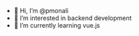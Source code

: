 - 👋 Hi, I’m @pmonali
- 👀 I’m interested in backend development
- 🌱 I’m currently learning vue.js



<!---
pmonali/pmonali is a ✨ special ✨ repository because its `README.md` (this file) appears on your GitHub profile.
You can click the Preview link to take a look at your changes.
--->
